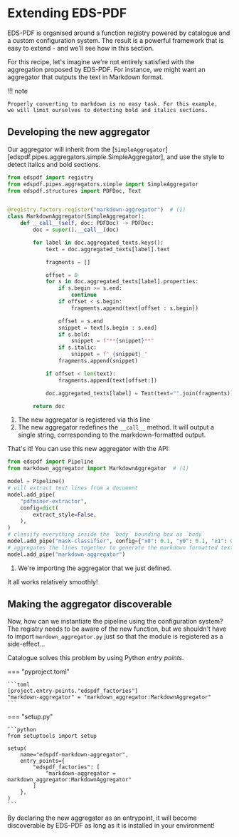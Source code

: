 # Extending EDS-PDF

EDS-PDF is organised around a function registry powered by catalogue and a custom configuration system. The result is a powerful framework that is easy to extend - and we'll see how in this section.

For this recipe, let's imagine we're not entirely satisfied with the aggregation
proposed by EDS-PDF. For instance, we might want an aggregator that outputs the
text in Markdown format.

!!! note

    Properly converting to markdown is no easy task. For this example,
    we will limit ourselves to detecting bold and italics sections.

## Developing the new aggregator

Our aggregator will inherit from the [`SimpleAggregator`][edspdf.pipes.aggregators.simple.SimpleAggregator],
and use the style to detect italics and bold sections.

```python title="markdown_aggregator.py"
from edspdf import registry
from edspdf.pipes.aggregators.simple import SimpleAggregator
from edspdf.structures import PDFDoc, Text


@registry.factory.register("markdown-aggregator")  # (1)
class MarkdownAggregator(SimpleAggregator):
    def __call__(self, doc: PDFDoc) -> PDFDoc:
        doc = super().__call__(doc)

        for label in doc.aggregated_texts.keys():
            text = doc.aggregated_texts[label].text

            fragments = []

            offset = 0
            for s in doc.aggregated_texts[label].properties:
                if s.begin >= s.end:
                    continue
                if offset < s.begin:
                    fragments.append(text[offset : s.begin])

                offset = s.end
                snippet = text[s.begin : s.end]
                if s.bold:
                    snippet = f"**{snippet}**"
                if s.italic:
                    snippet = f"_{snippet}_"
                fragments.append(snippet)

            if offset < len(text):
                fragments.append(text[offset:])

            doc.aggregated_texts[label] = Text(text="".join(fragments))

        return doc
```

1. The new aggregator is registered via this line
2. The new aggregator redefines the `__call__` method.
   It will output a single string, corresponding to the markdown-formatted output.

That's it! You can use this new aggregator with the API:

```python
from edspdf import Pipeline
from markdown_aggregator import MarkdownAggregator  # (1)

model = Pipeline()
# will extract text lines from a document
model.add_pipe(
    "pdfminer-extractor",
    config=dict(
        extract_style=False,
    ),
)
# classify everything inside the `body` bounding box as `body`
model.add_pipe("mask-classifier", config={"x0": 0.1, "y0": 0.1, "x1": 0.9, "y1": 0.9})
# aggregates the lines together to generate the markdown formatted text
model.add_pipe("markdown-aggregator")
```

1. We're importing the aggregator that we just defined.

It all works relatively smoothly!

## Making the aggregator discoverable

Now, how can we instantiate the pipeline using the configuration system?
The registry needs to be aware of the new function, but we shouldn't have to
import `mardown_aggregator.py` just so that the module is registered as a side-effect...

Catalogue solves this problem by using Python _entry points_.

=== "pyproject.toml"

    ```toml
    [project.entry-points."edspdf_factories"]
    "markdown-aggregator" = "markdown_aggregator:MarkdownAggregator"
    ```

=== "setup.py"

    ```python
    from setuptools import setup

    setup(
        name="edspdf-markdown-aggregator",
        entry_points={
            "edspdf_factories": [
                "markdown-aggregator = markdown_aggregator:MarkdownAggregator"
            ]
        },
    )
    ```

By declaring the new aggregator as an entrypoint, it will become discoverable by EDS-PDF
as long as it is installed in your environment!
